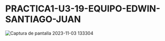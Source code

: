 # PRACTICA1-U3-19-EQUIPO-EDWIN-SANTIAGO-JUAN
![Captura de pantalla 2023-11-03 133304](https://github.com/EDWINYAHIR13/PRACTICA1-U3-19-EQUIPO-EDWIN-SANTIAGO-JUAN/assets/148461746/690414e9-b86d-45cf-bd24-8ba5b7d11cf0)
